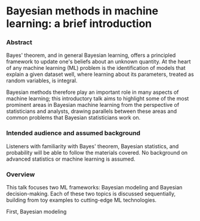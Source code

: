# Bayesian methods in machine learning: a brief introduction

### Abstract

Bayes' theorem, and in general Bayesian learning, offers a principled framework to update one's beliefs about an unknown quantity. At the heart of any machine learning (ML) problem is the identification of models that explain a given dataset well, where learning about its parameters, treated as random variables, is integral.

Bayesian methods therefore play an important role in many aspects of machine learning; this introductory talk aims to highlight some of the most prominent areas in Bayesian machine learning from the perspective of statisticians and analysts, drawing parallels between these areas and common problems that Bayesian statisticians work on.

### Intended audience and assumed background

Listeners with familiarity with Bayes' theorem, Bayesian statistics, and probability will be able to follow the materials covered. No background on advanced statistics or machine learning is assumed.

### Overview

This talk focuses two ML frameworks: Bayesian modeling and Bayesian decision-making. Each of these two topics is discussed sequentially, building from toy examples to cutting-edge ML technologies.

First, Bayesian modeling
